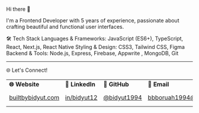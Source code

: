 Hi there 👋

I'm a Frontend Developer with 5 years of experience, passionate about crafting beautiful and functional user interfaces.

🛠️ Tech Stack
Languages & Frameworks: JavaScript (ES6+), TypeScript, React, Next.js, React Native
Styling & Design: CSS3, Tailwind CSS, Figma
Backend & Tools: Node.js, Express, Firebase, Appwrite , MongoDB, Git

---

🌐 Let's Connect!

<table>
  <tr>
    <td><strong>🌐 Website</strong></td>
    <td><strong>💼 LinkedIn</strong></td>
    <td><strong>🐙 GitHub</strong></td>
    <td><strong>📧 Email</strong></td>
    <td><strong>📱 Phone</strong></td>
  </tr>
  <tr>
    <td><a href="https://www.builtbybidyut.com" target="_blank">builtbybidyut.com</a></td>
    <td><a href="https://linkedin.com/in/bidyut12" target="_blank">in/bidyut12</a></td>
    <td><a href="https://github.com/bidyut1994" target="_blank">@bidyut1994</a></td>
    <td><a href="mailto:bbboruah1994@gmail.com">bbboruah1994@gmail.com</a></td>
    <td>+91 8867145873</td>
  </tr>
</table>
